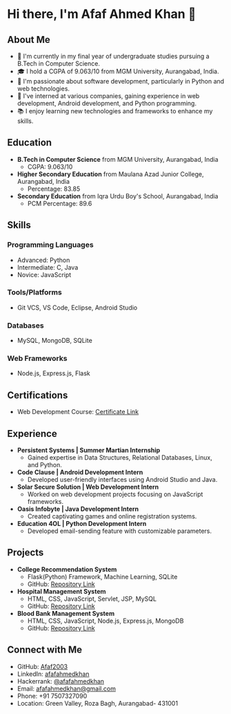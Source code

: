 # Hi there, I'm Afaf Ahmed Khan 👋

## About Me
- 🔭 I'm currently in my final year of undergraduate studies pursuing a B.Tech in Computer Science.
- 🎓 I hold a CGPA of 9.063/10 from MGM University, Aurangabad, India.
- 🌱 I'm passionate about software development, particularly in Python and web technologies.
- 💼 I've interned at various companies, gaining experience in web development, Android development, and Python programming.
- 📚 I enjoy learning new technologies and frameworks to enhance my skills.

## Education
- **B.Tech in Computer Science** from MGM University, Aurangabad, India
  - CGPA: 9.063/10
- **Higher Secondary Education** from Maulana Azad Junior College, Aurangabad, India
  - Percentage: 83.85
- **Secondary Education** from Iqra Urdu Boy's School, Aurangabad, India
  - PCM Percentage: 89.6

## Skills
### Programming Languages
- Advanced: Python
- Intermediate: C, Java
- Novice: JavaScript
### Tools/Platforms
- Git VCS, VS Code, Eclipse, Android Studio
### Databases
- MySQL, MongoDB, SQLite
### Web Frameworks
- Node.js, Express.js, Flask

## Certifications
- Web Development Course: [Certificate Link](certificate_url)

## Experience
- **Persistent Systems | Summer Martian Internship**
  - Gained expertise in Data Structures, Relational Databases, Linux, and Python.
- **Code Clause | Android Development Intern**
  - Developed user-friendly interfaces using Android Studio and Java.
- **Solar Secure Solution | Web Development Intern**
  - Worked on web development projects focusing on JavaScript frameworks.
- **Oasis Infobyte | Java Development Intern**
  - Created captivating games and online registration systems.
- **Education 4OL | Python Development Intern**
  - Developed email-sending feature with customizable parameters.

## Projects
- **College Recommendation System**
  - Flask(Python) Framework, Machine Learning, SQLite
  - GitHub: [Repository Link](college_recommendation_system_repo)
- **Hospital Management System**
  - HTML, CSS, JavaScript, Servlet, JSP, MySQL
  - GitHub: [Repository Link](hospital_management_system_repo)
- **Blood Bank Management System**
  - HTML, CSS, JavaScript, Node.js, Express.js, MongoDB
  - GitHub: [Repository Link](blood_bank_management_system_repo)

## Connect with Me
- GitHub: [Afaf2003](https://github.com/Afaf2003)
- LinkedIn: [afafahmedkhan](https://www.linkedin.com/in/afafahmedkhan)
- Hackerrank: [@afafahmedkhan](https://www.hackerrank.com/afafahmedkhan)
- Email: afafahmedkhan@gmail.com
- Phone: +91 7507327090
- Location: Green Valley, Roza Bagh, Aurangabad- 431001
